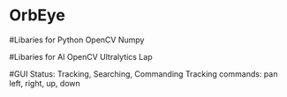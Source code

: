# OrbEye

#Libaries for Python
OpenCV
Numpy

#Libaries for AI
OpenCV
Ultralytics
Lap

#GUI
Status: Tracking, Searching, Commanding
Tracking commands: pan left, right, up, down
